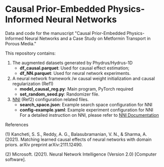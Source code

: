 # Causal Prior-Embedded Physics-Informed Neural Networks
Data and code for the manuscript "Causal Prior-Embedded Physics-Informed Neural Networks and a Case Study on Metformin Transport in Porous Media."

This repository contains:
1. The augmented datasets generated by Phydrus/Hydrus-1D
   - **df_causal.parquet**:  Used for causal effect estimation;
   - **df_NN.parquet**: Used for neural network experiments.
2. A neural network framework /w causal weight initialization and causal regularization (Ref1)
   - **model_causal_reg.py**: Main program, PyTorch required
   - **set_random_seed.py**: Randomizer file.
3. [NNI](https://github.com/microsoft/nni) (Ref2) configuration related files. 
   - **search_space.json**: Example search space configuration for NNI
   - **config-example.yaml**: Example experiment configuration for NNI
   For a detailed instruction on NNI, please refer to [NNI Documentation](https://nni.readthedocs.io/en/stable/)


References

(1) Kancheti, S. S., Reddy, A. G., Balasubramanian, V. N., & Sharma, A. (2021). Matching learned causal effects of neural networks with domain priors. arXiv preprint arXiv:2111.12490.

(2) Microsoft. (2021). Neural Network Intelligence (Version 2.0) [Computer software]. 
